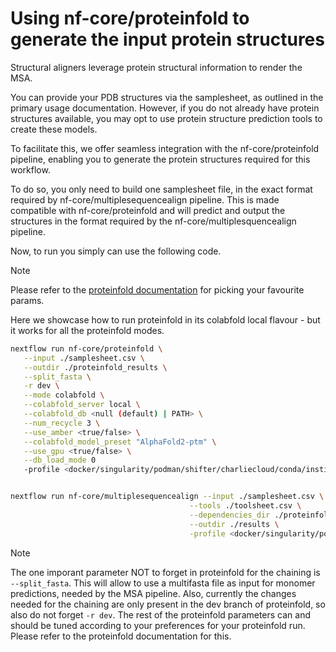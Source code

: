 # Using nf-core/proteinfold to generate the input protein structures

Structural aligners leverage protein structural information to render the MSA.

You can provide your PDB structures via the samplesheet, as outlined in the primary usage documentation. However, if you do not already have protein structures available, you may opt to use protein structure prediction tools to create these models.

To facilitate this, we offer seamless integration with the nf-core/proteinfold pipeline, enabling you to generate the protein structures required for this workflow.

To do so, you only need to build one samplesheet file, in the exact format required by nf-core/multiplesequencealign pipeline.
This is made compatible with nf-core/proteinfold and will predict and output the structures in the format required by the nf-core/multiplesquencealign pipeline.

Now, to run you simply can use the following code.

> [!NOTE]
> Please refer to the [proteinfold documentation](https://nf-co.re/proteinfold/1.0.0/) for picking your favourite params.

Here we showcase how to run proteinfold in its colabfold local flavour - but it works for all the proteinfold modes.

```bash
nextflow run nf-core/proteinfold \
   --input ./samplesheet.csv \
   --outdir ./proteinfold_results \
   --split_fasta \
   -r dev \
   --mode colabfold \
   --colabfold_server local \
   --colabfold_db <null (default) | PATH> \
   --num_recycle 3 \
   --use_amber <true/false> \
   --colabfold_model_preset "AlphaFold2-ptm" \
   --use_gpu <true/false> \
   --db_load_mode 0
   -profile <docker/singularity/podman/shifter/charliecloud/conda/institute>


nextflow run nf-core/multiplesequencealign --input ./samplesheet.csv \
                                        --tools ./toolsheet.csv \
                                        --dependencies_dir ./proteinfold_results/*/*/top_ranked_structures \
                                        --outdir ./results \
                                        -profile <docker/singularity/podman/shifter/charliecloud/conda/institute>

```

> [!NOTE]
> The one imporant parameter NOT to forget in proteinfold for the chaining is `--split_fasta`. This will allow to use a multifasta file as input for monomer predictions, needed by the MSA pipeline. Also, currently the changes needed for the chaining are only present in the dev branch of proteinfold, so also do not forget `-r dev`. The rest of the proteinfold parameters can and should be tuned according to your preferences for your proteinfold run. Please refer to the proteinfold documentation for this.

